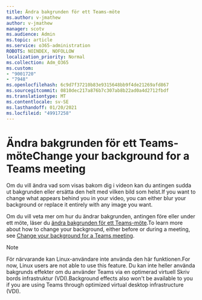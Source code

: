 ```yaml
---
title: Ändra bakgrunden för ett Teams-möte
ms.author: v-jmathew
author: v-jmathew
manager: scotv
ms.audience: Admin
ms.topic: article
ms.service: o365-administration
ROBOTS: NOINDEX, NOFOLLOW
localization_priority: Normal
ms.collection: Adm_O365
ms.custom:
- "9001720"
- "7948"
ms.openlocfilehash: 6c9d7f37210b83e9315648bb9f4de21269afd867
ms.sourcegitcommit: 0810dec217a876b7c307ab8b22ad0a4d2712fbdf
ms.translationtype: MT
ms.contentlocale: sv-SE
ms.lasthandoff: 01/20/2021
ms.locfileid: "49917258"
---
```

# <a name="change-your-background-for-a-teams-meeting"></a><span data-ttu-id="669f6-102">Ändra bakgrunden för ett Teams-möte</span><span class="sxs-lookup"><span data-stu-id="669f6-102">Change your background for a Teams meeting</span></span>

<span data-ttu-id="669f6-103">Om du vill ändra vad som visas bakom dig i videon kan du antingen sudda ut bakgrunden eller ersätta den helt med vilken bild som helst.</span><span class="sxs-lookup"><span data-stu-id="669f6-103">If you want to change what appears behind you in your video, you can either blur your background or replace it entirely with any image you want.</span></span>

<span data-ttu-id="669f6-104">Om du vill veta mer om hur du ändrar bakgrunden, antingen före eller under ett möte, läser du [ändra bakgrunden för ett Teams-möte](https://support.microsoft.com/office/change-your-background-for-a-teams-meeting-f77a2381-443a-499d-825e-509a140f4780).</span><span class="sxs-lookup"><span data-stu-id="669f6-104">To learn more about how to change your background, either before or during a meeting, see [Change your background for a Teams meeting](https://support.microsoft.com/office/change-your-background-for-a-teams-meeting-f77a2381-443a-499d-825e-509a140f4780).</span></span>

> [!NOTE]
> <span data-ttu-id="669f6-105">För närvarande kan Linux-användare inte använda den här funktionen.</span><span class="sxs-lookup"><span data-stu-id="669f6-105">For now, Linux users are not able to use this feature.</span></span> <span data-ttu-id="669f6-106">Du kan inte heller använda bakgrunds effekter om du använder Teams via en optimerad virtuell Skriv bords infrastruktur (VDI).</span><span class="sxs-lookup"><span data-stu-id="669f6-106">Background effects also won't be available to you if you are using Teams through optimized virtual desktop infrastructure (VDI).</span></span>
